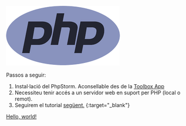 ![Intro a PHP](images/1280px-PHP-logo.svg.png  "PHP")

Passos a seguir:

1. Instal·lació del PhpStorm. Aconsellable des de la [Toolbox App](https://www.jetbrains.com/toolbox-app/) 
1. Necessiteu tenir accés a un servidor web en suport per PHP (local o remot).
1.  Seguirem el tutorial [següent.](https://phpenthusiast.com/) {:target="_blank"}

<a href="http://example.com/" target="_blank">Hello, world!</a>